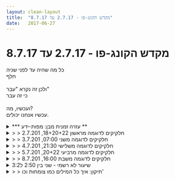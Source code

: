 ```yaml
---
layout: clean-layout
title:  "מקדש הקונג-פו - 2.7.17 עד 8.7.17"
date:   2017-06-27
---
```

# מקדש הקונג-פו - 2.7.17 עד 8.7.17 
כל מה שהיה עד לפני שניה<br> חלף<br> <br> ולכן זה נקרא &quot;עבר&quot;<br> כי זה עבר<br> <br> ועכשיו, מה?<br> עכשיו אנחנו יכולים.

<details>
                    <summary>*** עזרה זמנית מבן: מפות-ידע **</summary>
                    זוהי מובלעת בתוך השרשור.<br> <br> לחדשים ביומן השיעורים: שימו לב שלא מעלים את תגובותיכם לשיעור בתוך המובלעת הזאת, כאן, אלא בתגובה להודעת השיעור הראשית (זו שנכתבה על-ידי המשתמש &quot;הדרכה פלאית&quot;).<br> <br> אז מה כן קורה במובלעת הזאת, שנקראת &quot;עזרה זמנית מבן: מפות ידע&quot;?<br> <br> אם תרימו את מבטכם ותקראו בעדינות, פעם נוספת (או ראשונה?), את ההנחיות הרשומות בראש יומן השיעורים הזה, תיווצר בכם בהדרגה היכולת ליישם אותן טוב יותר.<br> <br> ליומן השיעורים יש מגוון תפקודות, אולם לומדים אותן בהדרגה, אחת אחרי השניה.<br> לא בבת אחת את כולן.<br> ככל שתלמיד מתקדם יותר, יש לו יותר שימושים וניצולים ליומן הזה.<br> <br> בתקופה זו אני עובד לנסות להנגיש יותר את תפקודת &quot;תיעוד החומר המועבר&quot; הבסיסית, בתור התחלה.<br> בכדי לסייע בכך, אני משרשר להודעה הזאת כל מיני דוגמאות קטנות, של תיעוד חלקיקים מתוך החומר שהועבר בשיעורי השבוע.<br> <br> ככל שאתם מתקדמים בשימוש ביומן השיעורים, אתם בעצמכם כבר לא מפספסים את החומר הזה ותיעודו, בעודכם הופכים את חלקיקי הדוגמאות שאני מביא למיותרים, זניחים ופיצפונים יותר ויותר.<br><br><table width='70%' cellpadding='0' cellspacing='0' bgcolor='#C6C7C6'><tr><td height='1'></td></tr></table><br><b>מדברים על מדיטציה:</b> <a href="http://forums.tapuz.co.il/meditation" target="_blank">http://forums.tapuz.co.il/meditation</a><br/><br/>לומדים את אמנות המדיטציה: <a href="http://www.ThePracticalMeditation.com" target="_blank" rel=nofollow>www.ThePracticalMeditation.com</a><br/>לומדים את אמנות היכולת: <a href="http://www.MagicalChanging.com" target="_blank" rel=nofollow>www.MagicalChanging.com</a>
                  </details><details>
                    <summary>> > חלקיקים לדוגמה מראשון 18+20+22, 2.7.201</summary>
                    <img src="http://www.timg.co.il/tapuzForum/images/Emo182.gif" alt="|טיפה|"><br> אפשר לעבור על כמה פריטים של הגנה עצמית חיצונית ושל הגנה עצמית פנימית ולהשתפר בכל אחד ואחד מהם, כמו גם בעצם המשחק איתם ואיכויותיו. אפשר אחר-כך לקחת את הפריטים הפנימיים ולהשתמש בהם, כרצוננו, בסשן מדיטציה כלשהו.<br> <br> <img src="http://www.timg.co.il/tapuzForum/images/Emo182.gif" alt="|טיפה|"><br> פריט הגנה עצמית חיצונית: אגרוף מסובב לרקה/לסת.<br> פריט הגנה עצמית חיצונית: בעיטת צד לסרעפת.<br> פריט הגנה עצמית חיצונית: בעיטת גב-כף-רגל למפשעה.<br> פריט הגנה עצמית פנימית: חישת הגוף.<br> פריט הגנה עצמית פנימית: &quot;זה בסדר - הכל בסדר - מכאן הכל זורם לטובתי&quot; (ניתן להשתמש בכל חוליה בנפרד, בפני עצמה).<br> פריט הגנה עצמית פנימית: זרימת הודיה.<br> <br> <img src="http://www.timg.co.il/tapuzForum/images/Emo182.gif" alt="|טיפה|"><br> אפשר לתאם דברים עם מישהו ולקבוע להם אות-הפעלה מוסכם.<br> לדוגמה, בהישמע המלה &quot;צנצנת&quot;, נפתח בשרשרת ידועה מראש של פעולות.<br> בהישמע המלה &quot;אבראקדברא&quot;, נסגור שרשרת זו.<br> וכו&#39;.<br> <br> <img src="http://www.timg.co.il/tapuzForum/images/Emo182.gif" alt="|טיפה|"><br> אפשר להיזכר בשלושה רגעים מכוננים (/היווכחויות/תחנות/תובנות) מתוך הלימודים.<br> ואז לתת להם להנחות אותנו בשיעור.<br> <br> <img src="http://www.timg.co.il/tapuzForum/images/Emo182.gif" alt="|טיפה|"><br> אפשר בסבב לעדכן את האחרים מה שלומנו, כתרגיל חימום לעבודה בקבוצה.<br> אפשר בסבב לנסות לשחרר את האחרים בכמה מלים, לאפשר להם לאשר את עצמם באופן עמוק ושלם יותר.<br> אפשר לתאם כל מיני משובים ידועים מראש, כגון &quot;טוב&quot; משלושה סוגים (הרים, הוריד, קשה להגיד - אפשר לסמן במחווה פיזית, במקביל ל&quot;טוב&quot;).<br> <br> <img src="http://www.timg.co.il/tapuzForum/images/Emo182.gif" alt="|טיפה|"><br> אפשר להשתמש בארבעת המדדים: הנאה, למידה (של דברים חדשים), השתפרות (עד כאן זה יוצא: הל&quot;ה...) וגיוון (עושר השיעור, הם כל רבדי הקונג-פו הושקו), בין 0 ל-12, כדי למדוד שיעור שעברנו.<br> <br> <img src="http://www.timg.co.il/tapuzForum/images/Emo182.gif" alt="|טיפה|"><br> אפשר להיזכר בעשר הצלחות מהשבועיים האחרונים וליהנות מהן.<br> אפשר גם ללמוד מהן ולבחור לייצר ולחולל עוד ועוד מהן/כמותן ומעלה, בימים הקרובים.<br> <br> כאמור, אלה הם רק <b>דוגמאות לחלקיקים</b>. יש הרבה חומר נוסף, אחר לגמרי, שהועבר בשיעור (מבחוץ ו/או מבפנים). בעקרון אפשר למצוא (hopefully) מידע נוסף שהוצב במקום המתאים ביומן השיעורים (בתגובה לשיעור הרלוונטי <b>ולא כאן</b>).<br><br><table width='70%' cellpadding='0' cellspacing='0' bgcolor='#C6C7C6'><tr><td height='1'></td></tr></table><br><b>מדברים על מדיטציה:</b> <a href="http://forums.tapuz.co.il/meditation" target="_blank">http://forums.tapuz.co.il/meditation</a><br/><br/>לומדים את אמנות המדיטציה: <a href="http://www.ThePracticalMeditation.com" target="_blank" rel=nofollow>www.ThePracticalMeditation.com</a><br/>לומדים את אמנות היכולת: <a href="http://www.MagicalChanging.com" target="_blank" rel=nofollow>www.MagicalChanging.com</a>
                  </details><details>
                    <summary>> > חלקיקים לדוגמה משני 07:00, 3.7.201</summary>
                    <img src="http://www.timg.co.il/tapuzForum/images/Emo182.gif" alt="|טיפה|"><br> היכולת לשנות את הסכֵמות הפנימיות שלנו (מהן נובעת בין היתר ההתנהגות שלנו) היא איזור חופש חשוב, שבהעדרו קשה ללמד אותנו.<br> ממש כמו שאנחנו יכולים ללוש את תנועותנו, אנחנו יכולים ללוש את הסכֵמות שלנו.<br> <br> <img src="http://www.timg.co.il/tapuzForum/images/Emo182.gif" alt="|טיפה|"><br> למלים שלנו יש השפעה עלינו ועל אחרים, גם מעבר לכוונה המודעת שיצקנו לתוכן.<br> <br> <img src="http://www.timg.co.il/tapuzForum/images/Emo182.gif" alt="|טיפה|"><br> באפשרותי להרחיב את שדה האנרגיה שלי ולקחת אחריות לא רק על עצמי, אלא גם על אחרים סביבי.<br> זה עשוי להיות חשוב במיוחד כאשר לא אני המדריך או המנחה.<br> <br> <img src="http://www.timg.co.il/tapuzForum/images/Emo182.gif" alt="|טיפה|"><br> האפשרות להתמסר להנחיות, בלי קשר לפה שדרכן הן זורמות, בין אם הוא הפה שלי או הפה של מישהו אחר.<br> <br> <img src="http://www.timg.co.il/tapuzForum/images/Emo182.gif" alt="|טיפה|"><br> המשמעויות השגויות וההנחות הדמיוניות שאני מייחס לכל מיני דברים, כגון לתנועה שמישהו לימד אותי, כגון &quot;פורם בסיסי מספר X&quot;.<br> <br> <img src="http://www.timg.co.il/tapuzForum/images/Emo182.gif" alt="|טיפה|"><br> החשיבות שיש להודעה מראש של מגבלת-זמן, של ביטול שיעור בעוד שבוע/שבועיים/חודש וכו&#39;.<br> ברגע שיודע, מודיע - ובכך מאפשר לתוכנית הלימודים המסגרתית שלי להיות הרמונית יותר, מדוייקת יותר.<br> <br> כאמור, אלה הם רק <b>דוגמאות לחלקיקים</b>. יש הרבה חומר נוסף, אחר לגמרי, שהועבר בשיעור (מבחוץ ו/או מבפנים). בעקרון אפשר למצוא (hopefully) מידע נוסף שהוצב במקום המתאים ביומן השיעורים (בתגובה לשיעור הרלוונטי <b>ולא כאן</b>).<br><br><table width='70%' cellpadding='0' cellspacing='0' bgcolor='#C6C7C6'><tr><td height='1'></td></tr></table><br><b>מדברים על מדיטציה:</b> <a href="http://forums.tapuz.co.il/meditation" target="_blank">http://forums.tapuz.co.il/meditation</a><br/><br/>לומדים את אמנות המדיטציה: <a href="http://www.ThePracticalMeditation.com" target="_blank" rel=nofollow>www.ThePracticalMeditation.com</a><br/>לומדים את אמנות היכולת: <a href="http://www.MagicalChanging.com" target="_blank" rel=nofollow>www.MagicalChanging.com</a>
                  </details><details>
                    <summary>> > חלקיקים לדוגמה משלישי 21:30, 4.7.201</summary>
                    <img src="http://www.timg.co.il/tapuzForum/images/Emo182.gif" alt="|טיפה|"><br> בעזרת תרגול נכון, כמה דקות מדי יממה, אפשר בהדרגה לאפשר לכל היממה לשפר ולאמן את הראיה, כך שהיא נעשית טובה יותר ויותר.<br> <br> <img src="http://www.timg.co.il/tapuzForum/images/Emo182.gif" alt="|טיפה|"><br> כמו את הרפיית העיניים, אפשר לתרגל את הרפיית כל איבר שהוא, כולל כל הגוף.<br> <br> <img src="http://www.timg.co.il/tapuzForum/images/Emo182.gif" alt="|טיפה|"><br> כשההרפיה הגופנית מתחילה ואנחנו מתחילים לחצות את השער לצד השני, אנחנו יכולים לנצל את זה כדי להעמיק את התהליך המיטיב עוד יותר, כך שיכיל דברים נוספים מלבד הרפיה. אפשר לעשות את זה אפילו תוך כדי הליכה.<br> <br> <img src="http://www.timg.co.il/tapuzForum/images/Emo182.gif" alt="|טיפה|"><br> אפשר לשפר את אופן האימון שלנו את עצמנו, כך שיהיה לנו תענוג רב יותר לאמן את עצמנו.<br> <br> <img src="http://www.timg.co.il/tapuzForum/images/Emo182.gif" alt="|טיפה|"><br> אפשר להתמסר לגופנו, לכל חלק וחלקיק בו.<br> אפשר להתמסר לעצמנו.<br> <br> כאמור, אלה הם רק <b>דוגמאות לחלקיקים</b>. יש הרבה חומר נוסף, אחר לגמרי, שהועבר בשיעור (מבחוץ ו/או מבפנים). בעקרון אפשר למצוא (hopefully) מידע נוסף שהוצב במקום המתאים ביומן השיעורים (בתגובה לשיעור הרלוונטי <b>ולא כאן</b>).<br><br><table width='70%' cellpadding='0' cellspacing='0' bgcolor='#C6C7C6'><tr><td height='1'></td></tr></table><br><b>מדברים על מדיטציה:</b> <a href="http://forums.tapuz.co.il/meditation" target="_blank">http://forums.tapuz.co.il/meditation</a><br/><br/>לומדים את אמנות המדיטציה: <a href="http://www.ThePracticalMeditation.com" target="_blank" rel=nofollow>www.ThePracticalMeditation.com</a><br/>לומדים את אמנות היכולת: <a href="http://www.MagicalChanging.com" target="_blank" rel=nofollow>www.MagicalChanging.com</a>
                  </details><details>
                    <summary>> > חלקיקים לדוגמה מרביעי 20+22, 5.7.201</summary>
                    <img src="http://www.timg.co.il/tapuzForum/images/Emo182.gif" alt="|טיפה|"><br> באפשרותי לקבוע נקודת זמן ולהגשים דברים שרצוני להגשים לפני הגעתה.<br> <br> <img src="http://www.timg.co.il/tapuzForum/images/Emo182.gif" alt="|טיפה|"><br> אגרוף נותנים מרחוק, לא ממרחק שאפשר להושיט את היד ולהגיע, אלא ממרחק שדורש התארכות-קסומה שכזאת, מעין התקרבות-בזק לצורך האגרוף בלבד. האגרוף עצמו הוא כברק, המורגש כרעם-שבא-אחרי.<br> <br> <img src="http://www.timg.co.il/tapuzForum/images/Emo182.gif" alt="|טיפה|"><br> אפשר להשתמש בכל דבר כבסולם.<br> אפשר להשתמש בקרבות, בשיעורי הקונג-פו, בבית-הספר לקונג-פו וביומיום בכלל, כבארבעה סולמות פלאיים.<br> המדובר במודל שמסייע לעבור מהפרק השני (החצר הפנימית) לפרק השלישי (אולם הכניסה של המקדש).<br> הסולם הראשון, היומיום, כולל בתוכו הכל; במודל &quot;ארבעת הסולמות&quot; המסויים הזה, משתמשים מבין כל עיגולי וקווי היומיום, בעיגול &quot;בית-הספר לקונג-פו&quot; בתור השער-שבתוך-השער; ואילו הסולם שמודגש בתוכו, במודל זה, הוא שיעורי-הקונג-פו; ובתוכם מודגשים הקרבות כסולם נוסף.<br> מדובר בסולמות בשני משמעויות לפחות: הדבר מהווה סולם עבור עצמו והדבר מהווה סולם לדברים אחרים.<br> כבסיס, עדיף במרבית המקרים להתייחס לסולם כאל אישי, לא בר השוואה לסולמות של אחרים.<br> באפשרותי לחוש את עצמי על הסולם וליהנות ממקומי הנפלא בו, בעודי גם מודע למה שמתחתי ואינסוף שנפרש מעלי.<br> באפשרותי לזהות, בערך, היכן מעלי בסולם יכול כבר להתחיל הפרק השלישי.<br> <br> <img src="http://www.timg.co.il/tapuzForum/images/Emo182.gif" alt="|טיפה|"><br> כשנעים ממקום למקום, אפשר לעשות את זה במגוון דרכים.<br> אפשר לבחור בדרך שיש בה ערך מוסף כלשהו, למידה.<br> <br> <img src="http://www.timg.co.il/tapuzForum/images/Emo182.gif" alt="|טיפה|"><br> אפשר בעזרת הדמיון לשנות משהו (למשל, את הצבע של משהו), להוסיף משהו (למשל, להוסיף למישהו אזני שפן), להעלים משהו (למשל, להחסיר אדם מלידינו - אולי את ההוא שהפכנו קודם לשפן). כל אחת משלוש המיומנויות האלה מאפשרת לנו מגוון עצום של דברים. כשעובדים עם הסייען החיצוני, אפשר לעתים קרובות לתרגל עליו את צורת הדמיון השלישית וכך אפשר להפיק מנוכחותו הרבה יותר.<br> <br> <img src="http://www.timg.co.il/tapuzForum/images/Emo182.gif" alt="|טיפה|"><br> אפשר, בעת שאני מדריך מישהו אחר בשיעור, לדמיין שאני מדריך קונג-פו עם תלמידים רבים, המעביר שיעורים פרטיים.<br> מפעולה זו, אם אני עושה אותה בתור עצמי (מדמיין שלי יש תלמידים רבים, שאני מעביר להם שיעורים), אני מקבל תוצאות אחרות מאשר אם אני מדמיין שאני מישהו אחר (שיש לו תלמידים רבים, שהוא מעביר להם שיעורים). מאחר שמכל אחת משתי האפשרויות האלה אני מקבל דברים אחרים, באפשרותי לנוע בין שתי הזוויות האלה ולספוג אותן לתוכי, ללמוד מהן.<br> <br> <img src="http://www.timg.co.il/tapuzForum/images/Emo182.gif" alt="|טיפה|"><br> בעת שאני מדריך מישהו, באפשרותי לעצב עבורו גם זמנים עצמאיים, שבו הוא לבד בבועתו ולא בשניים עם מישהו שמנחה אותו, קצת כמו ההבדל בין צניחה עם מדריך צניחה שצמוד אליך פיזית לבין צניחה מודרכת היטב ומפוקחת היטב הנעשית מבלי שהוא צונח איתך תחת אותו מצנח. האפשרות השניה אולי מהנה יותר, אולם דורשת כמובן יותר הדרכה ויותר פיקוח.<br> <br> כאמור, אלה הם רק <b>דוגמאות לחלקיקים</b>. יש הרבה חומר נוסף, אחר לגמרי, שהועבר בשיעור (מבחוץ ו/או מבפנים). בעקרון אפשר למצוא (hopefully) מידע נוסף שהוצב במקום המתאים ביומן השיעורים (בתגובה לשיעור הרלוונטי <b>ולא כאן</b>).<br><br><table width='70%' cellpadding='0' cellspacing='0' bgcolor='#C6C7C6'><tr><td height='1'></td></tr></table><br><b>מדברים על מדיטציה:</b> <a href="http://forums.tapuz.co.il/meditation" target="_blank">http://forums.tapuz.co.il/meditation</a><br/><br/>לומדים את אמנות המדיטציה: <a href="http://www.ThePracticalMeditation.com" target="_blank" rel=nofollow>www.ThePracticalMeditation.com</a><br/>לומדים את אמנות היכולת: <a href="http://www.MagicalChanging.com" target="_blank" rel=nofollow>www.MagicalChanging.com</a>
                  </details><details>
                    <summary>> > חלקיקים לדוגמה משבת 16:00, 8.7.201</summary>
                    <img src="http://www.timg.co.il/tapuzForum/images/Emo182.gif" alt="|טיפה|"><br> להתייחס לעוזר החיצוני כאל עוזר חיצוני, בעודנו מנסים לחולל עם עצמנו את מה שרצוננו לחולל, מאפשר להשתמש בעוזר החיצוני טוב בהרבה.<br> <br> <img src="http://www.timg.co.il/tapuzForum/images/Emo182.gif" alt="|טיפה|"><br> אפשר לטפח את ההליכה, לאפשר לה להכיל את הישגינו ולאמן אותנו, ברגעים ומצבים שונים ביומיום.<br> <br> <img src="http://www.timg.co.il/tapuzForum/images/Emo182.gif" alt="|טיפה|"><br> הגוף אוהב את תשומת לבנו; ולהרגיש כמה הוא נהנה ממנה, משפר את זה עוד הרבה יותר, מפני שגם זוהי תשומת לב.<br> <br> <img src="http://www.timg.co.il/tapuzForum/images/Emo182.gif" alt="|טיפה|"><br> אפשר להשתמש במבחנים באופן חיובי ומועיל, בכדי לטפח מגוון יכולות וליהנות.<br> <br> <img src="http://www.timg.co.il/tapuzForum/images/Emo182.gif" alt="|טיפה|"><br> מספר הדרכים השונות בהן אפשר לבצע פורם, איננו קטן ממספר הדרכים השונות בהן אפשר לבצע שיר.<br> <br> <img src="http://www.timg.co.il/tapuzForum/images/Emo182.gif" alt="|טיפה|"><br> במקרים רבים, התקדמות בשימוש בשלושת היומנים הלימודיים, תניב התקדמות כללית גדולה בהרבה מזו שכל פעולה אחרת עשויה להניב.<br> <br> <img src="http://www.timg.co.il/tapuzForum/images/Emo182.gif" alt="|טיפה|"><br> היכולת באה מבפנים.<br> <br> <img src="http://www.timg.co.il/tapuzForum/images/Emo182.gif" alt="|טיפה|"><br> הערך העצמי שלנו איננו מותנה בדברים חיצוניים, כמו גם בהישגים פנימיים או אחרים.<br> אפשר לחוש את הערך העצמי הבלתי מותנה שלנו, בתוכנו.<br> <br> <img src="http://www.timg.co.il/tapuzForum/images/Emo182.gif" alt="|טיפה|"><br> אפשר לעבור להיות יחפים ובכך להעמיק את תרגול ההרמוניה ודברים נוספים.<br> <br> <img src="http://www.timg.co.il/tapuzForum/images/Emo182.gif" alt="|טיפה|"><br> לעתים העזרה החיצונית שאנחנו מקבלים מסתכמת, למשל, בארגון המפגש או בהכוונתנו למרחב מוגדר כלשהו של תרגול ולמידה, שם אנחנו מוזמנים להמשיך להתפתח בזהירות ובעדינות אל המקסימום ומעבר לו.<br> <br> כאמור, אלה הם רק <b>דוגמאות לחלקיקים</b>. יש הרבה חומר נוסף, אחר לגמרי, שהועבר בשיעור (מבחוץ ו/או מבפנים). בעקרון אפשר למצוא (hopefully) מידע נוסף שהוצב במקום המתאים ביומן השיעורים (בתגובה לשיעור הרלוונטי <b>ולא כאן</b>).<br><br><table width='70%' cellpadding='0' cellspacing='0' bgcolor='#C6C7C6'><tr><td height='1'></td></tr></table><br><b>מדברים על מדיטציה:</b> <a href="http://forums.tapuz.co.il/meditation" target="_blank">http://forums.tapuz.co.il/meditation</a><br/><br/>לומדים את אמנות המדיטציה: <a href="http://www.ThePracticalMeditation.com" target="_blank" rel=nofollow>www.ThePracticalMeditation.com</a><br/>לומדים את אמנות היכולת: <a href="http://www.MagicalChanging.com" target="_blank" rel=nofollow>www.MagicalChanging.com</a>
                  </details><details>
                    <summary>שיעור לא רשמי - שני בין 2:50 ל3:2</summary>
                    אי של מודעות בתוך הכאוס<br> <br> כאוס עצום, בלאגאן נוראי, כאב, כעס, זעם, שיפוטיות, בלבול, חרדה. כל השחקנים הפנימיים הותיקים התייצבו על מנת למלא את תפקידם נאמנה.<br> <br> ואני התיישבתי על מנת למלא את תפקידי: מרגיש את הגוף, את ההנאה המתוקה של להיות בו, את ההנאה שבחישת הנשימה העדינה. את המתיקות של הרגע הזה. ובו זמנית - מרשה לכל להיות כפי שהוא. עד. מתבונן בקולות הפנימיים, זעקות מכל מיני מקומות וכיוונים, עמדות פנימיות קשות, כואבות, צווחות, מתיימרות להיות &quot;אני&quot;. <br> <br> ואני מזהה את זה כסיפור ותו לא. וזה נעים. וזה בריא. וזה טוב לי. ואז אני מאבד את זה, ומשהו פנימי קשה מכריע אותי להיסחף, להתעצבן, לנתח. ואני שוב חוזר אל העכשיו, וזוכר להיאבק פחות, להרשות לתהליך הזה פשוט להיעשות. נזכר בכך שיש לי אפשרות גם לחוש את השקט שבתוכי, השקט שסביב המילים, השקט שבתוכו הכל מתקיים. ואני מרשה לעצמי להרשות לזה לסחוף אותי איתו, להראות לי את רוחב היריעה, איך הכל נעשה בתוכו. איך כל המילים ההרגלים כמו צומחות בתוך השקט הזה. אני לא דבר אלא הים הגדול, הנושם הזה.<br> <br> ואני יודע את זה יותר. ואני יודע את זה פחות. ואני יודע את זה הכי פחות עכשיו, אבל זוכר את הרגיעה והחיוך ואת זה שהייתי במקום אחר.
                  </details><details>
                    <summary>> > תיקון: איך כל המילים כמו צומחות וכו'</summary>
                    
                  </details><details>
                    <summary>> > ווא</summary>
                    כל הכבוד.<br> ממש כולו.
                  </details><details>
                    <summary>> > > > </summary>
                    
                  </details><details>
                    <summary>> > ממש מרשים, כל הכבוד</summary>
                    חלק מהדברים מזכירים לי חוויות של עצמי, long long time ago.<br> <br> כתיבתך כל כך יפה ועם זאת כל כך פשוטה, אמינה, משקפת.<br> <br> כתובים שם דברים כל-כך יפים!<br> <br> לדוגמה: &quot;כל השחקנים הפנימיים הותיקים התייצבו על מנת למלא את תפקידם נאמנה. ואני התיישבתי על מנת למלא את תפקידי: מרגיש את הגוף, את...&quot;<br> <br> כל הטקסט הזה שכתבת, מתחילתו ועד לסופו, מלא בהשראה.<br> <br> ועוד יותר מרשים אפילו ממנו עצמו - היצירה הפנימית שלך, מה שחוללת שם, באותו זמן. המציאות שהטקסט משקף.<br> <br> מחכה לפרקים הבאים...<br><br><table width='70%' cellpadding='0' cellspacing='0' bgcolor='#C6C7C6'><tr><td height='1'></td></tr></table><br><b>מדברים על מדיטציה:</b> <a href="http://forums.tapuz.co.il/meditation" target="_blank">http://forums.tapuz.co.il/meditation</a><br/><br/>לומדים את אמנות המדיטציה: <a href="http://www.ThePracticalMeditation.com" target="_blank" rel=nofollow>www.ThePracticalMeditation.com</a><br/>לומדים את אמנות היכולת: <a href="http://www.MagicalChanging.com" target="_blank" rel=nofollow>www.MagicalChanging.com</a>
                  </details><details>
                    <summary>> > > > </summary>
                    
                  </details><details>
                    <summary>קונג פו א' 2.7.201</summary>
                    שעתים שלוש לפני השיעור: חלום חדר הדוודים (מתועד אצלי). על מה אני מבין ממנו שכדאי לי לעבוד?<br> <br> מחמש, עשר דקות לפני שבע<br> <br> עבודה עם סכין (דמי)<br> הכל כל כך מתחדד בעבודה הזאת, הטווח שמשמש גם להגן עלי וגם לאפשר להגיע אליו, תפקידי הרגליים, הזרועות, חלקי הזרועות, תנועת הגוף, התנועה במרחב<br> + מי שעובד עם סכין יכול לעבוד גם עם כל שאר החלקים שלו, לוקח את זה בחשבון כשאני עם ובלי סכין<br> + מגן עלי גם רק עם הרגליים, רק עם הידיים<br> + דגש מיוחד על לא לאפשר להגיע אלי, דגש מיוחד על לא להפסיק אם הגיע<br> <br> מודעות סביבתית (גם לגבי תלמידים אחרים – הצגת העבודה עם הסכין, הצגת העבודה עם הכרית)<br> <br> בעיטות לכרית<br> + סוג הקלות שבעיטות רצופות מאפשרות<br> + איך אני נשאר &quot;במקום שלי&quot; ת&quot;כ בעיטות רציפות שיש בהן מן מרדף אחרי היריב או הדיפה שלו, לא מוסר לו את עצמי, איך כל מיקום ובעיטה הם עדיין המיקום היחיד, הבעיטה היחידה<br> בדיקה: התקדמות מכוח האינרציה של הבעיטה, לעומת בעיטה לחוד והתקדמות לחוד<br> <br> משמש כלי אימון אוחז כרית (מתועד אצלי)<br> <br> חש בשיעור שעבר עלי עד כה, ביום שעבר עלי עד כה, עוזר לעצמי ע&quot;י חזרה על המלים &quot;היום שלי&quot;<br> חש בטוב, במועיל שהיה בו, אומר &quot;היום הטוב שלי&quot;<br> אומר &quot;היום שלי&quot; באותה התכוונות, כולל בזה גם את היום שעבר עלי עד כה וגם את שאריתו ואת מחר, מחבר בזה את העבר ואת העתיד ברגע הזה שהם קיימים בו, מעודד בזה את הטוב שהיה להישאר ולהמשיך בשאר היום / מחר, מאפשר בזה למה שכדאי שישתפר להשתפר <br> <br> מנחה את עצמי בחופשיות פלוס כלי עזר, שלוש שמשות שנמצאו לי בזמן הלימודים עד כה (&quot;רואה&quot; - משיעור פעם בסטודיו בשבת שהנחיתי בו את עצמי ואחרים, כולל אלו שלא הגיעו – טעות נהדרת; &quot;מבין&quot; – כשקלטתי שאני רואה בבהירות איזה חומר כלול בפרק הראשון – גם זה קצת בטעות נהדרת; &quot;מוגן&quot; – התחושה של מוגנות גמורה שמאפשרת לי גם לנוע בבטחה בכל מקום, בהתאמות להיום)<br> <br> רואה את האחרים<br> מזהה כמה הם מאשרים לעצמם / את עצמם ביומיום שלהם<br> (נדמה לי שחלק מהבהירות שבה זיהיתי את זה בעצמי נוצר כי ההנחייה לא כללה התייחסות להתבוננות בזה בעצמי)<br> <br> מאפשר לאחרים בעזרת התכוונות מלוּוה במלים<br> מקבל מהם פידבק כפול על כמה זה עזר להם, במלים (תמיד &quot;טוב&quot;, זה תמיד מועיל) ובמחווה (אחת לכן, אחת ללא, אחת לאולי)<br> כשנותן פידבק – ישיר, מיידי, לא דרך &quot;חשיבה&quot;<br> <br> לוח בקרה: בקרת מאמץ<br> ההגעה למאמץ לעומת המאמץ עצמו<br> מה שהגעה אליו והפעלה אותו מאפשרת<br> מה מזרימה ליום שלי / ביום שלי עמידה ל-x זמן כשאני קם?<br> מה מאפשר מאמץ הישארות &quot;אחרי השיעור&quot;?<br> <br> מבצע אמנות הלחימה (ב&quot;אגרוף חומק&quot; – &quot;היפתחות&quot; של הגוף מהמקום, המהירות שנוצרת, היעדר ההתראה מראש; האושר כשמישהו אחר קולט את זה פתאום)<br> מבצע אמנות התנועה (הבנת תפקיד שאני יכול לתת לרגל האחורית --&gt; שיפור ניכר בגלגלון / בהנאה ממנו)<br> מבצע אמנות הבריאות (התפקיד המתמשך של הכרעה, השתמשתי בהכרעת הילדות בנוגע לחיים, לגיל ולמוות)<br> מבצע אמנות ההגשמה (חדר הדוודים)<br> מבצע אמנות הלמידה - בהקשר של בית הספר הזה (הדמיון בין התמקצעות בהעלאת listing ובהעלאת משהו לפורום – איכות, קלות, מהירות)<br> מבצע אמנות האושר – באמצעות שלושה פוינטרים (רב אמן, היופי, במרכז)<br> <br> העייפות<br> ההבדל בין ההתייחסות לעייפות לבין העייפות עצמה<br> העייפות עצמה – אחת התחושות הכי נעימות שהמערכת הזאת מציעה<br> לא בהכרח פיתוי לישון<br> מה שמפריע – המאבק בה, שלא רק מתעלם מהצורך שהיא מצביעה עליו אלא גם מבזבז עוד אנרגיה<br> מאפשר לעצמי לשקוע בעולם, לנוח, להיטען<br> סוג העירות שאני מאפשר לעצמי ככה<br> <br> הגל נגע בחוף - בחמישה לעשר
                  </details><details>
                    <summary>יום ראשון 18:00 2.</summary>
                    התחלת שיעור מאוחר מכרגיל 18:40. הסתדרה מצוין עם עומס החום שפקד את הארץ<br> <br> הגוף הגיע קשה לאימון, חימום שכלל הרבה סיבובים. הנחיה שקיבלתי מגוון של חזרות ושיפורים כאוות נפשי.<br> הגעתי עם רצון לשפר את צד שמאל וכך קרה. לשמחתי גיליתי שהוא הרבה יותר טוב ממה שחשבתי.<br> התאכזבתי מהבעיטה הסיבובית כלפי פנים. אבל אז התנחמתי שגם ימין היא לא אי אי אי. <br> <br> בועז הציע לי קרב רגליים והיה לנו קרב קצר והשאיר טעם של עוד. <br> ריב קרא לי והתאמנו על בעיטות לתוך הכרית. אוי שזה כיף.<br> הבעיטה הצידית פתחה לי את הכיף הזה. שאולי זה היה גם לשחרר ולתת את הבעיטה בהנאה רבה. משהו השתחרר שם.<br> מאוד מאוד נהנתי מעבודה עם ריב והכרית. <br> היתה מין עבודה סיכומית כזו, ומיצוי של ״עכשיו 3 בעיטות אחרונות״ מרתק להכנס הכל לשתי הבעיטות לא נצלתי עד סופן את ההנחיות המאפשרות משהו מיוחד.<br> <br> עבודה פנימית עם שימוש במשענת לעומות בלי אך שימוש ביתרונות של עם. עבודה מעניינת.<br> עבודה פנימית על תחושות , הוספת ״השיעור שלי״ ולאחר ״השיעור הטוב שלי״<br> עבודה פנימית על טווח זמן - הראש שלי פעל ותרגם את הטווח לשפת המחשב, (פעולה מענינת שקרתה )<br> <br> סיום שיעור ב 20:15<br> הליכה רגלית הביתה, מלווה לפרקים בתרגול שחרור הכתפים והאגן.<br> <br> <br>  <br> <br> <br>
                  </details><details>
                    <summary>שעור יום ב' בקר 3.7.201</summary>
                    היום הגעתי לנקודת המפגש בשעה 6:25, על פי ההנחיות שקיבלתי (להגיע בנינוחות בין 6:20 ל-6:30). היה משהו משחרר באי-ציפייה למצאו שם מישהו מבין חבריי לשיעור. הגעתי נינוחה, צעדתי בנינוחות אל נקודת המפגש.<br> <br> במבט לאחור היה לי יותר קל מבימים אחרים, אולי גם מפני שהיום אני לא נסעתי לעבודה מיד אחרי השיעור, מה שאומר שלא היה צורך בהכנות (להכין בגדי החלפה, מגבת וכו&#39;). אחרי השיעור ידעתי שאחזור הביתה וכל זה כבר יצר הקלה משמעותית, שמאוד נהניתי ממנה. כשאני מתבוננת על זה כעת אני מבינה שאני מונחית מתפיסה שללכת לעבודה מיד אחרי האימון הופך אותי לקצת &quot;מסקנה&quot;, כי משך שנים הייתי רגילה לחזור הביתה ולהתקלח ולהחליף בגדים בנינוחות. התחלתי לטפל בהיבט זה בשבוע שעבר, כשלראשונה חיפשתי את המקלחת לעובדים ששמעתי עליה בעבודה, אכן מצאתי אותה ומאוד נהניתי להשתמש בה. בעתיד הקרוב אעשה בה שימוש באופן קבוע וידיעה זו מרגיעה.<br> <br> ביקשתי להיזכר בהנחיות של בן. לא הייתי בטוחה שאני זוכרת הכל (הרבה פעמים אני קוראת בחיפזון ומפספסת תכנים). היה לי פתאום ספק לגבי ההגעה לככר רבין, כי בד&quot;כ ההנחיה היא להגיע לגג גן העיר. בדקתי. היה כתוב &quot;לככר רבין&quot;. התחיל להיווצר דיון פנימי לגבי &quot;מה הייתה כוונתו של בן?&quot;, מלווה במעין לחץ &quot;להיכשל&quot; במשימה כשיתברר בדיעבד שלא פירשתי נכון. בסופו של דבר אמרתי לעצמי שככר רבין זה לא גג גן העיר ולפי זה פעלתי.<br> <br> בשעה 6:35 הצטרף אלי יואב. הרגשתי ממש נינוחה ונהניתי ממצבי, גופי הרגיש יחסית נינוח ונעים, בהשוואה לחודש האחרון, שבו התאוששתי ממחלה. יואב ואני פתחנו בשיחה (על החיים) להנאתנו. יואב גם יידע אותי על מגבלת זמן בשיעור. גם לי הייתה מגבלת זמן - שכבר הייתה ברורה לי אתמול בערב אך לא חשבתי ליידע את בן על כך מראש, כיוון שהייתי עסוקה בדברים אחרים. המתנתי לרמי. <br> <br> בינתיים שמתי לב שבמהלך השיחה (המהנה) עם יואב איבדתי במידה רבה את הנינוחות ושאני אפילו עשיתי מאמץ יתר עם הנשימה כדי לדבר בשטף. לרגע עלתה ביקורת עצמית ורצון לנזוף בעצמי, אבל עצרתי את התגובה. נזכרתי במצב הקודם של הנינוחות, הייתה תמונת מצב די ברורה. חשבתי שאם אתבונן בתמונה הזו אצליח מיידית לשחזר את הנינוחות הקודמת. אבל זה לא הצליח בכלל. שוב עלתה ביקורתיות. <br> <br> בינתיים הסתכלתי על השעון, שעה 6:48, רמי לא הגיע. שמתי לב שאני מתחילה להילחץ כי יש בי ציפייה שרמי יגיע, כיוון שלא קיבלתי הודעה על ביטול. התחלתי לדאוג, קונפליקט - להמתין עוד מעט או לא. נזכרתי בהנחיה: לשלוף את רמי ויאב מיד עם הגעת שניהם או לצאת בשעה 6:49, מה שיתרחש קודם. אז בשעה 6:49 קיבלנו (דרכי) הנחיה להתחיל ללכת תוך כדי התבוננות על מצב הגוף שלנו כולו, ליצור בו נינוחות, תוך כדי ניסיון לאתר אזורים שאינם נינוחים ולהפוך אותם לנינוחים יותר.<br> <br> התחלנו ללכת לגן דובנוב, בנינוחות, תוך כדי שיחה חופשית ונינוחה. תחילה לא שוחחנו. אחרי זמן מה התחלנו לדבר, יואב סיפר לי בין השאר על סרטים שהוא נהנה לראות (היסטוריה). <br> <br> תוך הליכה כדי הפסקתי להיאבק כדי לשחזר את מצב הנינוחות הקודם. הבנתי פתאום שמצבי השתנה, שהרבה יותר חלקים מתוכי פעילים ממה שהיו לפני שיואב הגיע, ושאני צריכה עכשיו להגיע לנינוחות בדרך אחרת, כי אני נמצאת במקום אחר. זה אפשר להניח ולהפסיק לגמרי את הביקורתיות ותחושה עמומה של בלבול וחוסר וודאות. שמתי לב לדפוס שלי שאני מתחילה &quot;לשגע את עצמי&quot; אם אני לא בטוחה ב-100%. ברגע שאני מגלה ערפול, במקום להתבונן על כך בנינוחות עולה בי ביקורתיות מלחיצה. הצלחתי לעצור את זה, לזמן מה.<br> <br> כשהגענו לככר רבין חיפשתי מקום מוצל. התמקמנו תחילה ליד הפירמידה ההפוכה. חשתי אי נוחות כי הייתי באי וודאות האם אני עומדת במסגרת ההנחיות שלי. שוב ושוב שרקתי את השטח, הגדרתי אותתו ובחנתי את הממצאים כנגד ההנחיות. <br> שמתי לב שאני מגיבה בעוצמה רבה - תגובה רגשית - למראה דיירי הרחוב שישבו פה ושם, והתקשיתי חלק מהזמן להתרכז ולהיות קשובה לתרגול שלי.<br> <br> קיבלנו הנחיה חדשה: להמשיך לשאוף להרחיב את הנינוחות שלנו או דרך התבוננות (פנימה והחוצה) או דרך תרגול תנועות מעולם אומנות הלחימה. קיבלנתי את ההנחיות אך מעט פקפקתי ב&quot;נכונותן&quot;. חשתי אי נוחות מהמיקום שבו היינו. עברנו כמה מטרים הלאה משם, מתחת לשיחים המסיככים במרחב בין שני ספסלים. גם שם לא מצאתי את השקט שאני רגילה עליו כדי להתרכז בהנחיות. אחרי כ-10 ד&#39; שוב נדדנו למקום אחר, ליד ספסלים ארוכים, שם היה הרבה צל, אך קודם לכן ישב שם דייר רחוב צעיר שלא חשתי בנוח להתמקם בקרבתו, כי גם מעט חששתי לתיקים שלנו.<br> הזמן עבר, בן לא הגיע ומדי פעם כרסם בי ספק שביצעתי את ההנחיות בצורה לא נכונה, שבן לא ימצא אותנו ושאסיים את השיעור מבלי שהגיע, למרות שכתב לי &quot;עד שאגיד לך אחרת&quot;. <br> <br> בן הגיע לקראת השעה 7:45. הוא התייחס מיד לשדה האנרגיטי שלי שהיה מורחב בשל עודף לקיחת אחראיות. שמחתי שהגיע, אבל כיוון שדיבר מהרגע הראשון ולא רציתי לעצור אותו (ולהפריע לו), רק בשעה 8:10 מצאתי את הרגע ליידע אותו לגבי מגבלות הזמן שלי ושל יואב: 8:10 עבורי ו-8:15 לכל היותר עבור יואב. <br> בן שינה מיד את התכנית בהתאם והחליט שלא לסיים את השיעור שלנו, אלא להנחות אותנו להמשיך אותו עד אחרי שנסיים לכתוב במרחב יומן השיעורים. זה מאוד שימח אותי והתאום לי.&nbsp;&nbsp;נפרדתי מבן ומיואב בחיבוק עם שמחה בלב.<br> חזרתי לאוטו שלי תוך כדי שאני ממשיכה להרחיב ולהעמיק את הנינוחות שלי. עכשיו כבר היה לי ברור לגמרי שהמשימה שלי כעת היא לשלב את הנינוחות שלי בתוך פעילות היומיום שליף ולא רק ב&quot;סוגריים&quot; של תרגול או מדיטציה. זהו התאגר הבא שלי.<br> בדרך עצרתי למשוך כסף מהכספומט ושמתי דגש על נינוחות, ובאמת פעלתי מעט אחרת מהרגיל. התוצאה המיידית הייתה, בין השאר, צלילות מוגברת, וגם אי-יצירת מתח, העדר ביקורתיות.<br> המשכתי לצעוד עד האוטו והקפדתי לעלות עליו בתשומת לב צלולה, ולא בתנועות אוטומטיות.<br> בדרך, אחרי כמה דקות, שמתי לב שהרדיו, שתמיד דלוק אצלי תוך כדי נסיעה כשאני לבד, מפריע לי, ששטף הקולות לא נעים, שהדיבורים חסרי משמעות ושעדיף היה לכבות את ה&quot;רעש&quot; הזה. זה מה שעשיתי ונהניתי מאוד. גם נהגתי בערנות מוגברת ויותר נינוחה.<br> שמתי לב גם שהמצב החדש הזה מאפשר לי להיות יותר מודעת ושלא להיבלע בתוך זרם פעולות היומיום. מפעים.<br> אני מסיימת את השיעור שלי כעת בשעה 11:00.<br> <br> בלי להרגיש, למדתי המון היום.<br> <br> אחד הדברים החשובים שגיליתי בתהליך הלמידה היום: צריך לאפשר חוסר בהירות כדי להגיע לבהירות. הדרישה או הציפייה לצלילות ובהירות מירבית חוסמת אותי. היום הצלחתי לנוע בין המצבים הלאה תוך כדי התקדמות.
                  </details><details>
                    <summary>> > תגובה</summary>
                    איזה תיאור עשיר ונעים, כמו לקרוא בספר.<br><br><table width='70%' cellpadding='0' cellspacing='0' bgcolor='#C6C7C6'><tr><td height='1'></td></tr></table><br><b>מדברים על מדיטציה:</b> <a href="http://forums.tapuz.co.il/meditation" target="_blank">http://forums.tapuz.co.il/meditation</a><br/><br/>לומדים את אמנות המדיטציה: <a href="http://www.ThePracticalMeditation.com" target="_blank" rel=nofollow>www.ThePracticalMeditation.com</a><br/>לומדים את אמנות היכולת: <a href="http://www.MagicalChanging.com" target="_blank" rel=nofollow>www.MagicalChanging.com</a>
                  </details><details>
                    <summary>> > תגובה</summary>
                    לא הונחיתם &quot;להמשיך אותו עד אחרי שתסיימו לכתוב במרחב יומן השיעורים&quot;, אלא לכלול בתוכו את עבודתכם הבסיסית עם יומן השיעורים, הקשורה לשיעור של היום.<br> <br> מיד כשנתתי לכם את זה, עלתה בדעתי האפשרות ש&quot;<b>לכלול בתוכו את העבודה עם יומן השיעורים</b>&quot;, יכול להתפרש אצל מאזין בלתי ערני (שזה כולנו, לפעמים) כאילו זאת תהיה הפעולה האחרונה בשיעור המסויים הזה, לכן הוספתי והדגשתי במלים מפורשות, שהעבודה עם יומן השיעורים לא תהיה בסוף השיעור, אלא שהוא יימשך זמן מה גם אחריה.<br><br><table width='70%' cellpadding='0' cellspacing='0' bgcolor='#C6C7C6'><tr><td height='1'></td></tr></table><br><b>מדברים על מדיטציה:</b> <a href="http://forums.tapuz.co.il/meditation" target="_blank">http://forums.tapuz.co.il/meditation</a><br/><br/>לומדים את אמנות המדיטציה: <a href="http://www.ThePracticalMeditation.com" target="_blank" rel=nofollow>www.ThePracticalMeditation.com</a><br/>לומדים את אמנות היכולת: <a href="http://www.MagicalChanging.com" target="_blank" rel=nofollow>www.MagicalChanging.com</a>
                  </details><details>
                    <summary>יום שני בוקר 3.7.1</summary>
                    הגדלת הנינוחות, העמקה של נינוחות גופנית והפנימית.<br> מיקום ככר רבין<br> ‏עבודה מהנה מול עבודה נכונה - התבוננות חדשה על אפקטיביות של תנועות בהיבט לחימתי, הנאה כמרכיב אחד<br> שיחה עם ‏בן על נושאים של שדה אנרגיה שמתפשט כשאני לוקח אחראיות ומתכווץ כשאני כן/ לא המנחה. <br> ‏הודעה מקדימה על ההגדרות או קיצור זמן השיעור הרשמי, זיהיתי שיש בתוכי חיכוך פנימי בקשר להודעה על אי הגעה לשיעור. מעכב אותי מלהודיע כמה שיותר מוקדם, ‏(אולי מתוך רצון לא להטריח ול המס את הצד המקבל מוקדם מדי)מזהה את החיכוך הפנימי הזה בעוד נקודות וסיטואציות, שווה להתבונן על מקור החיכוך. <br> ‏השיעור הרשמי ממשיך גם לאורך היום כולל החלק של תיעוד השיעור ביומן השיעורים.<br> המשך שיעור לאורך נסיעה, מקלחת, התמודדות עם מתן תרגילים לעצמי לאורך היום תוך הסחת הדעת הנגרמת מהאירועים. סיימתי את השיעור ב 07:00 בערב, שקיעה מול הים. לא בכל היום הייתי קשוב, אבל אני זוכר להודות לעצמי על המאמץ, על ההתמודדות עם האתגר, על ההבנה וראיה של האתגר עצמו, לא פשוט. מצד שני עושה חשק לשכלל את היכולת הזו.
                  </details><details>
                    <summary>קונג-פו שני 3.7.2017 שיעור נפלאאאאאאאא</summary>
                    אני שיר וישי<br> מלא הנחיות שונות ומגוונות וכיפיות ונהדרות תוך כדי עמידה בכיכר, ישיבה והליכה ברחובות<br> בין היתר:<br> העמקה בתחושת הביטחון, שלמות, מוגנות<br> ראיית כמה אנחנו אהובים בעולם<br> ואנחנו חופשיים ולא חייבים כלום לאף אחד<br> רגיעה ושלווה בהליכה לאנססטיה ושם<br> <br> אחר כך באנסטסיה פסטה מושלמת<br> מילה/משפט שמעצימים - כל אחד יכול להגיד<br> <br> סיום - &quot;יותר ויותר מרגע לרגע מיום ליום&quot; <img src="http://www.timg.co.il/tapuzForum/images/Emo8.gif" alt=";-)">
                  </details><details>
                    <summary>> > משהו מתוך המייל שבן כתב ל</summary>
                    &quot;חלונות פנימיים שעשויים להדריכך פה ושם:<br> זכרי רגעים טובים ומופלאים בחייך עד כה<br> הישגים, הבטחות קסומות<br> דברים יפים שלא תמיד שמת לב אליהם באותו זמן<br> אינסוף של אושר, שמחה וחסד<br> אפשרויות קסומות של התפתחות והזנה, שזמינות לך ממש ברגע הזה<br> וכו&#39;&quot;
                  </details><details>
                    <summary>שיעור בלתי רשמי: שלישי בין 3:30 ל4:3</summary>
                    מתרווח ברגע הזה. חש את גופי. את הנשימה. את העולם הפנימי על כל הדמויות השחקנים והדרמות. <br> <br> האם המחשבות האלו הן אני?<br> <br> האם גם זה לא אני?<br> <br> האם זאת הכוונה בתרגיל?<br> <br> האם זאת הדרך הנכונה לתרגל?<br> <br> האם זו צורת ההתייחסות הנכונה למה שלמדתי, קראתי, שמעתי, הבנתי בעבר?<br> <br> מגלה שאפשר לצאת מהשאלה! <br> <br> אפשר (!) להכיל אותה כאחד מרבדיו המרובים של הרגע הזה.<br> <br> מה יקרה אם פשוט אאפשר לזה להיות? כן, גם לזה, לאותו חלק שמציק לי, ששואל בתוכי שאלות שנראות לי כל כך חשובות ומהותיות.<br> <br> והתשובה מתגלית לי יותר ויותר, ברגע הזה ממש.<br> <br> <br> חלק שני: <br> <br> נושם אור זהוב מקודקוד הראש, אל כל התאים, בין התאים ומחוץ לתאים. מה שמיותר יוצא ובמקומו ננשם אור זהוב. אנרגיה של בטחון אל אזור הגב. אור זהוב גם אל הלב, מאפשר לו להיפתח כמו עלי כותרת. <br> <br> אני מבקש להעלות בתוכי את החלק שיודע, המאסטר שבתוכי. מאפשר לאנרגיה הזו להיות נוכחת יותר בחיי. מבקש מהמאסטר להזכיר לי איכות של אנרגיית שלווה ולהדהד אותה בגוף, להזכיר אותה לכל תא ותא. מתכוון לאפשר למאסטר שבתוכי לגדול, להתרחב, ולהמשיך ללוות אותי בחיי.
                  </details><details>
                    <summary>> > מופלא, מזל טוב</summary>
                    שים לב: אינך מנסה לפתור פה בעיה, רק להיות ער יותר <b>לרגע הזה</b>, לא לרפא משהו אצלך.<br> <br> זאת אומרת, עומדים לרשותך מגוון מכשירים מופלאים (כגון משפחת המחשבות המוכרת ההיא) שמזכירים לך להיות ער לרגע הזה.<br> <br> זהו תפקודם עבורך.<br><br><table width='70%' cellpadding='0' cellspacing='0' bgcolor='#C6C7C6'><tr><td height='1'></td></tr></table><br><b>מדברים על מדיטציה:</b> <a href="http://forums.tapuz.co.il/meditation" target="_blank">http://forums.tapuz.co.il/meditation</a><br/><br/>לומדים את אמנות המדיטציה: <a href="http://www.ThePracticalMeditation.com" target="_blank" rel=nofollow>www.ThePracticalMeditation.com</a><br/>לומדים את אמנות היכולת: <a href="http://www.MagicalChanging.com" target="_blank" rel=nofollow>www.MagicalChanging.com</a>
                  </details><details>
                    <summary>> > > > תודה</summary>
                    
                  </details><details>
                    <summary>היה שיעור טו</summary>
                    מעניין לראות את התהליך של להיות עצמי. כה נגיש וכה חמקמק. כל כך חשוב. <br> <br> מיכל מייצגת בשבילי חופש ואותנטיות. אני גם מפחד מזה וגם כמה לזה. אין ספק שזה כיף לתת לעצמי להיות.<br> <br> ולמה לא בעצם? כי אני לא רגיל? כי אני לא רוצה להודות באמת? <br> ומה עם להודות על האמת? אפשרי. רצוי.<br> <br> תודה.
                  </details><details>
                    <summary>> > :))))))</summary>
                    
                  </details><details>
                    <summary>יום רביעי ה 5 ליולי בוק</summary>
                    שחייה ב&quot;פורום שמבאלה&quot; וב&quot;שאלות ותשובות&quot;<br> שעה וחצי שהתחילה ב 0615.<br> כולל תרגול מה מצבי?, מהו המורה?<br> מה מצב האחרים? מה התייחסות לזה מרפא אצלי?<br> הכנסת השימוש באתר כחלק קבוע בלימוד.
                  </details><details>
                    <summary>למידה ממוקדת, ראשון 20:00, 2.7.1</summary>
                    השיעור שלי התחיל בהתבוננות על עצמי.<br> <br> המשיך בהנחיית בן. ( השתתפו בועז, יניב, עדי, ריב(?) ואני )<br> עבודה עם כלים להגנה עצמית חיצונית ופנימית שמתקבלים בהדרגה:<br> חישת הגוף, אגרוף צידי, שימוש בכל אחד מהמשפטים &quot;אני בסדר&quot;, &quot;הכל בסדר&quot;, &quot;מכאן הכל זורם לטובתי&quot; (אם זכרתי נכון) או שלושתם יחד, בעיטה למפשעה, הודיה, בעיטת צד (כף רגל או עקב) לצלעות<br> בכל פעם נוספה עוד אפשרות שאפשר לעבוד איתה.<br> הייתי מכוון לקלוט תוך כדי אם נאמרה מילה מסויימת ובשלב מסויים חשבתי שאולי פיספסתי.<br> <br> בהמשך, השיעור התקבל דרכי לזמן קצר - (עם בועז ויניב) הליכה ומעבר למקום חדש תוך עבודה עם הכלים הפנימיים בלבד.<br> <br> בן חזר להנחות -<br> ניתן לכנות זאת גם &quot;הרמוניה&quot; במקום &quot;הגנה עצמית&quot; או בכל שם אחר שמרגיש לי נכון בשבילי.<br> עבודה על הרמוניה בשני הרבדים - מול מתקפה פנימית ומול תוקף חיצוני, באופן חופשי (עם כל כלי שאני מכיר או שאמציא), וגם עם רובד שלישי שנוסף - טיפוח הבריאות<br> <br> הזכרות ב-10 הצלחות שהיו לי בשבועיים האחרונים. דברים שבולטים מתוך שאר העשיה שלי.<br> ללמוד מתוכן, להשתמש בהן כדי להצליח אף יותר בימים הבאים. רשמתי לי תכונות / איכויות ששימשו אותי להצלחות האלו.<br> <br> התבוננות על שלושת השותפים בשיעור (בועז, יניב, ריב). עד כמה הם מאושרים (במובן של מאשרים את עצמם / מאפשרים לעצמם להיות, להתבטא וכו&#39;)<br> לפי סבב - פניה אל שלושת האחרים (יחד) עם משפט והתכוונות מעצימה, מאפשרת. כשפונים אליי - הקשבה למי שפונה ומתן פידבק (סימן עם האגודל - חיובי / שלילי / לא בטוח [תנועה בכף יד פתוחה מצד לצד] + אמירת &quot;טוב&quot;, שהיא גם הודיה לאותו אדם)<br> <br> מאמץ - ניתן להפעיל מאמץ מיוחד (גופני, פנימי...) לפרק זמן כלשהו (שניות / דקות).<br> אפשר למשל לעבור לעמידה לכמה עשרות שניות, איך שאני מתעורר. זה יכול להשפיע לטובה על היום כולו. אפשר להשקיע אנרגיה במאמץ להשאר לעמוד או לעניין את עצמי בכל מני דברים תוך כדי עמידה ואז אין מאמץ. (משהו כזה)<br> מאמץ יכול להיות החלטה כלשהי לעשות משהו אחרת מבדרך כלל.<br> למשל להמשיך את השיעור עוד פרק זמן אחרי שהסתיים השיעור הרשמי. או אם אני כבר עושה את זה, אז הפעם להמשיך יותר זמן.<br> <br> לאחר השיעור המשכתי לתרגל דברים. היו לי כמה רגעים של מאבק פנימי, אם להישאר או למהר לרכבת, ולבסוף נשארתי קרוב לשעה.<br> לאחר ההחלטה זה היה ממש קל ומהנה.
                  </details><details>
                    <summary>יום שלישי 4.7 21:0</summary>
                    התחלת שיעור באיזור 9.<br> הליכה עם ירון תוך תשומת לב לראיה, שימת לב לפרטים לכיוונים, הוספת רובד של השמיעה.<br> הוספת והורדת רובדים הייתה מאוד מעניינת, יש זמן ביניים שהמעברים מסתגלים. היה מענין להרגיש אותם ולהכיר אותם.<br> <br> המשכנו לעבודה כתפיים, הייתה לי עבודה מאוד נעימה עם ירון. תוך שמירה על הראייה ההקיפית.<br> הוספנו עבודה בעיטות מתחת גובה הברכיים (התחדשתי בעבודה) .<br> היו לנו מפגשי להבים כואבים ומצחיקים.<br> <br> המשך עבודה יד אחת כחרב משוכללת עם סיגל על המתקנים בגן אמסטרדם, כמו בנסיכה הקסומה הזכיר לבן.<br> החלפת יד כשרוצים, לא תוך כדי, עם ידיעת השותף בסימון ברור.&nbsp;&nbsp;<br> ירידה מהמתקנים, המשך קרב, הוספת רגלים. <br> הארה מבן - להיות מדויק בשליחת החרב למיקום ובצורה של החבטה. איפה אני רוצה לפגוע וכיצד. לא לשלוח סתם ולראות מה יקרה.<br> אני רוצה לקחת את זה כעבודה להמשך. בנוסף לעבודה של צעדים קטנים וברורים. מה כרגע אני עובד עליו.<br> <br> המשך עבודה עם שי כמו עם סיגל. מדהים אותי כל פעם מחדש, ויש לי את זה גם בטנגו, איך עם כל פרטנר יש משהו אחר במפגש.<br> להיות ברור ומדויק, המשיך ללוות אותי.<br> <br> עבודה פנימית, איזה כיף מדיטציה אחרי פעילות אינטנסיבית. <br> הרגשת הגוף ב X בן ספר עד 10 וכל פעם להתמסר לגוף עוד. הרגשתי טיפות של זיעה במלא חלקי גוף ואת הגוף החם והנרגע אחרי פעילות. <br> התמסרות לעצמנו, קצת החזיר אותי ליום ליום פתאום. אחרי שיעור נפלא שלא שהית בו. עבודה שעוד לא ברורה לי ויחד עם זאת מעניינת. <br>  <br> סיום שיעור בסביבות 22:22<br> <br> <br> <br> <br> <br> <br> <br>
                  </details><details>
                    <summary>שני ער</summary>
                    השיעור החל באיחור, בסביבות 19:40<br> נוכחים: עיליי, ריב, מיכל, אסא, ישי, שיר<br> <br> רוב העבודה בשיתוף עם עיליי<br> <br> עקבות - <br> איפה אני נמצא כיום עם אמנות התנועה והלחימה שלי? <br> מה אפשר להגיד על זה או באיזה כיוון אפשר לחשוב על זה שיועיל?<br> <br> החום השקט והעמוק הנובע מהאדמה<br> האושר העמוק שבלמידה<br> להיות אריה בעולם. <br> להיות חיות אחרות - עם אסטרטגיות אחרות וגישות אחרות לחיים ולהצלחה בהם.<br> יש כל כך הרבה כסף/שפע זורם חופשי בעולם. זה רק להושיט את היד ולאסוף. לא כל מי שיודע לאסוף הוא מי יודע מה חכם או מוכשר. הוא פשוט יודע לאסוף. <br> עמדה פסיבית, עמדה אקטיבית. עשייה. יוזמה.<br> <br> תודה!!<br> <br> <br>
                  </details><details>
                    <summary>שלישי 9:0</summary>
                    8:00 - 10:23<br> <br> ליעוז ואני <br> (ליעוז שב ללמוד בשמבאלה - זהו שיעור החזרה שלו)<br> <br> חלק א&#39; <br> הגעה נינוחה למקום - כיף להגיע בנינוחות ועם מלא זמן למקום<br> כתיבת משאלות והיפתחות להנחייה - ניתן פשוט לעשות זאת תמיד, וואו. כל כך קל. <br> האי נעימות הקלה שיש בי תמיד - לא לקבל שום תחושה כעילה להיסגרות או התעלמות. ההיפך להיות מוכן לעבוד עם כולם וכולן. ואז הכל ניתן באמת ללישה ועבודה.<br> <br> חלק ב&#39;<br> העלייה ברמה באמנות הלחימה שחלה מהניסיון להינות מכל מה שקורה בזמן תחרות סימונים.<br> לשים לב אל הזוהר שלך, אל הבריאות העמוקה שטמונה בו. לאפשר לתכונות הרפואיות שלו להתבטא. לראות שניתן להשתמש בו גם כדי לעזור לאחרים. <br> <br> פותח את בית המלאכה שלך, עורך שם את הפרוייקטים השונים. הסטארטאפים שלך. הדברים שאתה מפתח. לשים באמצע בית המלאכה הזה סמל או פסל או משהו שמבטא את האנרגיה שלך. להזין באנרגיה כל פרוייקט וכל תחום בנפרד. לראות את המטרות הקרובות שיש בתוך הפרוייקט הזה. <br> <br> 2 ההתגבשויות - לכדי מבין בתחום ולכדי מקצוען.<br> הבחנה בגלים הקיימים והיכולת להשתמש בהם. ראייה. שימוש נכון. <br> <br> העכשיו העמוק מני חקר. העמקה אל תוכו והנאה ממנו יותר ויותר.<br> המקום הזה איננו תל-אביב, ולא ישראל, השנה עכשיו לא 2017, ואנחנו לא בני אדם. <br> זה אפילו לא כדור הארץ כאן, ולא היקום. אנחנו כאן. <br> <br> תודה!
                  </details><details>
                    <summary>4.7.17 שלישי ער</summary>
                    הגעתי מוקדם מהרגיל, והייתה לי כשעה וחצי מנוחה לפני השיעור, שהשתלמה מאוד.<br> <br> תחושת רגיעה יחסית ליוותה את השיעור. <br> באיזור 20:40 בן מתחיל לי ולירון את השיעור הרשמי. אצלי עבודה על ריפוי העיניים מתוך מקום של שלווה/רגיעה שקטה. זה התאים באותו רגע ופתח לי שער מחודש לעבודה הזו, אחרי תקופה ארוכה של התדרדרות.<br> <br> הליכה לגן אמסטרדם ביחד עם סיגל. <br> <br> בגן עבודה עצמאית. המשכתי עבודה על הגוף מתוך אותו מקום. <br> <br> בן מנחה אותי לעבודת בעיטות חופשית. אח&quot;כ עבודה על כל הגוף. לבדוק האם הרמה ירדה לאחר הרחבת הגבולות. אם כן אז למה. <br> <br> עבודת ידיים/חרבות עם דרור על המתקנים ואח&quot;כ על הרצפה. כתף ימין כואבת כבר זמן מה אז עבדתי בעיקר עם יד שמאל. אח&quot;כ גם רגליים. התנגשות ברך לברך כואבת במיוחד. התקשיתי לעמוד למשך כמה דקות. שפשוף בצידי העצם עזר מאוד. <br> <br> מדיטציה על תחושת הגוף. <br> <br> הליכה חזרה עם דרור. <br> <br> סה&quot;כ שיעור טוב מאוד.<br><br><table width='70%' cellpadding='0' cellspacing='0' bgcolor='#C6C7C6'><tr><td height='1'></td></tr></table><br><img border=0 src=../tapuzforum/images/Emo42.gif><br><br><b>יש בי אהבה והיא תנצח.</b><br><br><br><a rel=nofollow href=http://blog.tapuz.co.il/pathoftheone target=_blank style=color:black>http://blog.tapuz.co.il/pathoftheone</a>            <br><br>
                  </details><details>
                    <summary>רביעי ליל</summary>
                    שיר ואסא<br> <br> חלק א&#39;<br> 4 הסולמות - <br> סולם היום יום, סולם בית הספר, סולם השיעורים וסולם הקרבות<br> - להפנות את תשומת הלב לכל אחד מהם בנפרד. להרגיש בו את מקומי הנהדר, להרגיש את הרמות שמתחתיי, להרגיש/לראות את אינסוף הרמות שמעלי.<br> -באיזו רמה אני צריך להיות בסולם הזה כדי להיות בפרק השלישי? <br> -הסולמות הללו מכילים אחד את השני. הקרבות בתוך השיעורים שבתוך בית הספר שבתוך היום יום. <br> -ניתן להשתמש בכל דבר בעולם כבסולם<br> <br> חבטות יד מבזיקות (מימד הרעם מ-4 המימדים) שמתארכות למלוא הטווח שלהן. כל הגוף עובד יחד על הגומי הזה של פנימה החוצה. כמו ברבאבא.<br> <br> חלק ב&#39;<br> היכולת להיות לבד למרות שיש כאן מישהו אחר<br> ניתן לבנות עולמות מקבילים כמכשירי אימון<br> היכולת להיות במהלך עבודה ובכל זאת ליצור לי איים של שקט, מנוחה והתקדמות עצמאיים.<br> <br>
                  </details><details>
                    <summary>שיעור קונג-פו, ראשון 20:0</summary>
                    השיעור שלי התחיל ב 18:55 והסתיים לקראת 22:00<br> <br> <b>עבודת סכין</b><br> התמקדות בהגנה בעיקר<br> <br> <b>חבטות</b><br> שיפור בעיטת צד תוך כדי תנועה קדימה. ליצור רציפות וזרימה תוך שמירה על עוצמה ודיוק.<br> <br> <b>תנועות פנימיות וחיצוניות</b><br> אגרוף מסובב כשאני פוגע עם שתי הבליטות<br> תשומת לב לגוף<br> בעיטה עם כף הרגל למפשעה<br> תחושת הודיה<br> בעיטת צד לגרון – פגיעה עם העקב או עם כף הרגל<br> העזרות במשפטים &quot;הכל בסדר&quot;, &quot;אני בסדר&quot; ו&quot;מעכשיו, הכל זורם לטובתי&quot; (או משהו דומה).<br> לשחק עם זה. איכות המשחק חשובה לא פחות מתוכן המשחק.<br> להרגיש חופשי לכנות את זה כפי שאני רוצה: תנועה הרמונית למשל (במקום תנועה פנימית).<br> <br> <b>התמקדות בהצלחות</b><br> לרשום כעשרים הצלחות<br> ליהנות מהן<br> <br> <b>שריר המאמץ</b><br> אנו יכולים לאמן את עצמנו להתאמץ או לפעול מתוך מאמץ. לדוגמא, אם אני יכול כיום לפעול מתוך מאמץ בעוצמה 700 למשך עשר שניות, אז עם תרגול אוכל להגיע ל עוצמה 800 ולמשך דקה. אני חושב שהעבודה הזו הייתה קשורה לפעולה גם מתוך אי-נוחות מסויימת.<br> <br>
                  </details><details>
                    <summary>שיעור קונג-פו, רביעי 20:0</summary>
                    חיזוק הבסיס הפנימי בשילוב עם תרגול פורמות.<br> <br> תשומת לב לסביבה החיצונית בעיקר למי שנמצא באזור ולהתנהלות שלו.<br> <br> תרגול בעיטות הצד עם דגש על זרימה עוצמה ודיוק.<br> <br> 4 הסולמות<br> סולם הקרבות, סולם שיעורי הקונג-פו, סולם ביה&quot;ס, סולם היום יום.<br> סולם הקרבות מהווה בסיס לסולם שיעורי הקונג-פו, שמהווה בסיס לסולם ביה&quot;ס שמהוו סולם ליום יום.<br> <br> שיחה מועילה על מפות וכלי עזר.
                  </details><details>
                    <summary>קונג פו ב', 3.7.201</summary>
                    משבע וחמישה<br> <br> מן איחודון מגניב של מתווה מטה הקסמים והברכה<br> הרחבת והארכת הגוף כדי להרחיק את הקצוות מהמרכז, ושינוע תנועות מהפריפריה.<br> הבן של אמנון יצחק – היקום הגיש לי הפעם בחור קטן, שמנמן ומחוצ&#39;קן שהיה שם עם חברים שלו ועשה כל מני שטויות, התחיל עם בחורות שעברו שם וכאלה. הבחנתי בזה שכל הצגה שהוא עושה מסווה משהו באיכות גבוהה – למשל הוא שר כאילו בצחוק, אבל פשוט מדהים. והחברים שלו אמנם התנהגו כמו חבורת ערסים, אבל היתה בגישה שלהם ספציפית אליו מן אהבה שקטה. זה היה מוזר. לא אמרתי כלום ולא פניתי אליו אבל משהו זימן אותו אלי שוב ושוב וכשהגיע השתמשתי בו כמו שאני עושה עם תלמידים אחרים לפעמים, להבהיר לעצמי מה מי מו. הוא שאל מה אני עושה, מה זה קונג פו, ואז שאלות מפתיעות - האם הכוונה באמת הופכת אגרוף ליותר חזק, אם היו מתקיפים אותי ערבים כמו שעשו לו פעם בירושלים האם הייתי תופס כסא ומרביץ להכל באטרף כמו שהוא עשה, או שהייתי משתמש במיומנויות שאני לומד פה? בין לבין הוא חיקה לי את אמנון יצחק בנאום החזרה בתשובה (וטען שהוא בן שלו, למרות שכשפקפקתי בטענה שלו לנוכח היעדר סממני תשובה כלשהם הוא לא הצליח להמציא תשובה מספיק מהר), את מאסטר הוגוויי בדיבוב העברי המחפיר, ושר כמו זמיר - אחרי כמה שורות הוא שכח לגמרי להציג כאילו שהוא לא בעניין. זה היה מועיל מאוד כל זה.<br> <br> <b>חלון לתנועה ולחימה</b>, כולל חקירות תנועתיות וביקור בחדר האסטרטג. עד 20:30<br> <b>דלת לבריאות והגשמה</b>, כולל סיפור על פנייה של העם למנהיג שיתקן את השיניים כי זה נראה לא טוב בטלוויזיה, סיפור על האיש שלא נרדם, שקיעה בשינה ערה, בחירה בעירות מתמדת, איפשור ומנוחה ביומיום, הימצאות בשכבה האמצעית, ונסיונות לאתר את הקול הקטן שהגיע גדול ברמקול וכבש את כל האופק הצפוני עד שתפסתי אותו. עד 21:20<br> <b>שער ללמידה ואושר</b> שהכניסה בו היתה גישה ישירה ומלאה אל האושר והשארת הדבר הזה על ON בזמן שעשיתי שפע דברים פנימית וחיצונית. רוב הזמן נכח במלואו, וכשלא – נשאר מספיק. עד 22:40<br>
                  </details><details>
                    <summary>שב</summary>
                    <br> שיעור מופלא<br> - לספוג אנרגיה מהשמש<br> - לנוע<br> - הפרוייקט שלנו<br> - התגבשות חשובה באמנות הלחימה<br> - עבודה נעימה עם כאב ופחד<br> - &quot;להביא את הזן שלי אל משהו&quot;<br> <br> תודה!!
                  </details><details>
                    <summary>קונג פו ה', 6.7.201</summary>
                    במשך רוב השיעור הנחתי לעצמי להיות במרחב עבודה עם עניין שהועלה בשאלה (של בעז) במרחב השאלות והתשובות.<br> ניסיתי להתקדם בעניין הזה, אמנם תוך כדי כתיבה אבל בלי דגש מיוחד על הפקת תשובה שאפשר להעלות לפורום, בלי הגבלת זמן, בלי קהל יעד מוגדר.<br> ביליתי בזה כמה שעות, המשכתי מאז והמרחב הזה עדיין פעיל.
                  </details><details>
                    <summary></summary>
                    העבודה שלי עם עניין שהועלה במרחב השאלות והתשובות היתה ועודנה מועילה לי מאוד, ובעקיפין (דרך מפגשים אתי, כשנושא שבו עסקתי רלוונטי) בטח תועיל גם לאחרים.<br> עם זאת, אחרי שעות די רבות, עדיין לא הועלתה תשובה שתועיל ישירות למי שהעלה את השאלה ולאחרים.<br> איך כדאי לי לנהל את העבודה שלי כך שמצד אחד תהיה אישית, תשדרג אותי כמו שאני רוצה, ולא תיעצר על ידי הגשת איזשהו פרי שלה לאחרים, ומצד שני כן תפיק פירות שנגישים לאחרים ישירות במרחב השאלות והתשובות?<br> <br>
                  </details><details>
                    <summary>> > שני ערוצים טובי</summary>
                    להשתדרג באיזשהו תחום בעצמך, ולעזור למישהו בתחום הזה, הם שני ערוצים שיש להם הרבה במשותף ויש ביניהם הרבה הבדלים.<br> + לקחת נושא ולהשתדרג באמצעותו ללא הגבלת זמן, בלי התיחום הקטן של שאלה מסויימת של שואל מסוים, זה נהדר. תמשיך בזה. מה שכן, כדאי לך להודיע לעצמך במפורש שזה מה שאתה עושה. &quot;אני מתקדם עכשיו בנושא הזה&quot;, &quot;אני לא מנסה לענות עכשיו למישהו אלא להשתדרג בנושא הזה&quot;, כאלה.<br> אתה יכול גם לשתף אחר כך אחרים בהבנות והתקדמויות שהגעת אליהן ככה, זה יכול להיות סופר מועיל. זה אולי לא בדיוק מתאים לרוח הפורום &quot;שאלות ותשובות&quot;, דבר כזה, אולי יותר ל&quot;פורום שמבאלה&quot;, אבל אפשר לתווך את זה גם למרחב השאלות והתשובות - למשל להבהיר מה המניעים שלך. להגיד לשואל תודה על זה שהציג את הנושא, לספר שהתקדמת בעזרתו ולהציג איך התקדמת. דבר כזה יכול להתאים, וגם להמשיך את השדרוג שלך - למשל לאלץ אותך להתאמץ לתקשר עם אחרים, לקחת (לקבל) חלק בעולם שכולל אותם, ולא רק לדבר עם עצמך בשפתך בנוכחות אחרים.<br> כנראה פחות יועיל, לעומת זאת, אם תציג את ההתקדמות שלך בנושא הזה תוך כדי שאתה מתחזה למי שעונה לשואל - כשבעצם אתה לא רואה אותו, לא מביא בחשבון אותו ואת מיקומו הנוכחי, ולא מנסה לענות לו.<br> + מאוד עוזר גם כן לענות לאנשים. להיות מודע לבנאדם ששאל את השאלה, לנושא שהעלה בהקשר שלו, למיקום הנוכחי שלו, ולנסות לתת לתשובה מדוייקת להגיע אליו דרכך. יש לזה יתרונות מאוד משמעותיים, שלמסלול האחר אין או יש פחות.<br> שתי דרכים שפתוחות בפניך לעשות את זה בהן הן אחת, להתקדם קצת במסלול הקודם, להבהיר לעצמך במה מדובר, לפתוח לעצמך את הנושא, ואז להציב בפניך את השאלה שלו ולענות לו. זה קצת כמו להכין מסד מידע שיש בו מידע כללי בתחום מסויים, ואז למשוך מתוכו את מה שרלוונטי. ושניה, פשוט לענות לו, בזמן אמת, להניח לקונג פו להשתמש בך ולענות דרכך, להיות כלי.
                  </details><details>
                    <summary>> > הערות והארות בנושא מעניין ז</summary>
                    1. אם עצם המודעות לתהליך ההשבה שאתה עובר, יכולה להערכתך להעצים-לעניין-לשדרג - אז לגמרי קיימת אפשרות לשרשר דיווח-ביניים שכזה, המספר כיצד אתה עובד עם השאלה.<br> <br> 2. בעת שאתה משיב על שאלה, לא אתה משיב עליה, בהכרח, אלא משהו משיב דרכך. משהו שמנסה להגיע לאותו אדם; ואם אתה פתוח ומכוונן, אפשר שזהו משהו מופלא ממש. היו לך התנסויות רבות כאלה ואתה מכיר את זה היטב, ברמות שונות. באמצעות מרחב השאלות והתשובות, אתה יכול להעניק לעצמך אימון ברכיב חיוני זה.<br> כשאתה משיב, אתה מתגייס בשביל השואל; ואתה מהווה את החוליה המקשרת הזאת, ערוץ התקשורת, הפתח שדרכו עזרה זו יכולה לזרום לכאן. התגייסות זו לכשעצמה כבר מטיבה איתך ומצ&#39;פרת אותך, <b>ממגוון כיוונים</b>. לענייננו, אין זה כלל משנה (!) איפה אתה עצמך נמצא בעבודתך עם העניין שבשאלה. באפשרותך לשים את זה בצד ולהתגייס לעזור, <b>בלי לערב את ריבּ</b>. באופן כזה, ריבּ פסיבי במובן מסויים, בהשאילו את עצמו לכוח גבוה המשתעשע דרכו, ביחד איתו.<br> <br> 3. אז בבואך להשיב, ממש כמו בבואך לבעוט, לשחרר או לעשות כל פעולה מועילה אחרת בעולם הזה ומעבר לו, לטובת עצמך ושאר היקום, באפשרותך פשוט לעשות אותה, באופן שטוב לך ולכל. מה ההבדל בין להניח ידיים על גבו של מישהו, לנסות להעביר עציץ למקום אחר או לסייע למישהו בהתלבטותו עם מוישה? האם בכדי להעביר עציץ למקום אחר עליך להיות עציץ מנוסה? או עציץ בכלל? האם בשביל לסייע למישהו בהתלבטותו עם מוישה עליך להיות חכם ממנו או טוב ממנו בהתלבטויות עם מוישאים? אם אתה מעביר את העציץ בעדנה, מודע את עצמך ואת מטרותיך (לדוגמה, להיות מאושר ולהשתפר בשפגטים), פעולת העברת העציץ עשויה לתרום לך, לעציץ ולכל. במקרה הזה, למשל, עצם הרפיית העיניים בזמן קריאת השאלה בנינוחות, הינה דוגמה לאחד מעשרות דברים היכול להפוך פעולה זו למועילה למשיב, בלי קשר כלל לתוכן השאלה אפילו.<br> <br> * שאלתך כאן היתה יכולה (להבא) להיות ברורה ומועילה אפילו יותר, אם היתה כוללת בבירור את המידע של כיצד היא קשורה לשיעור אליו היא משורשרת, שכן, מי שלא יודע, יכול לחשוב מקריאת השאלה שהיא לא קשורה ישירות לשיעור המסויים הזה (הרי היא נוגעת למרחב השאלות, בכלל). השחקנים המבוקשים בהקשר זה הם בהירות ורקע (בהצגת הדברים), מפני שיש להם את הכושר להיות עוזרים ונעימים (ואפילו מרגיעים ומנגישים).<br><br><table width='70%' cellpadding='0' cellspacing='0' bgcolor='#C6C7C6'><tr><td height='1'></td></tr></table><br><b>מדברים על מדיטציה:</b> <a href="http://forums.tapuz.co.il/meditation" target="_blank">http://forums.tapuz.co.il/meditation</a><br/><br/>לומדים את אמנות המדיטציה: <a href="http://www.ThePracticalMeditation.com" target="_blank" rel=nofollow>www.ThePracticalMeditation.com</a><br/>לומדים את אמנות היכולת: <a href="http://www.MagicalChanging.com" target="_blank" rel=nofollow>www.MagicalChanging.com</a>
                  </details><details>
                    <summary>> > > > תודה (-: ושאל(ו)ת המש</summary>
                    תודה רבה, עוזר מאוד.<br> <br> <b>&quot;..היו לך התנסויות רבות כאלה ואתה מכיר את זה היטב, ברמות שונות.&quot; </b><br> כן. תענוג גדול.<br> <b>&quot;באמצעות מרחב השאלות והתשובות, אתה יכול להעניק לעצמך אימון ברכיב חיוני זה.&quot; </b><br> <br> 1) איך לסייע לזה שההשתפרות המתמדת בתפקוד הזה בהיבטים מסויימים, תתבטא גם בהיבטים אחרים?<br> במיוחד, איך לאפשר שהעלייה בנגישותו ואיכותו בזמני שת&quot;פים <b>עם אחרים</b>, תתבטא גם בעלייה בהן בזמני שת&quot;פ <b>עם עצמי</b>?<br> <br> 2) עם ובלי קשר לשאלה הקודמת, איך לאפשר שיפור בהיותי ערוץ נקי להדרכת עצמי?<br> <br> 3) איזה סוג של מצב הווייה ומאמצים נדרשים ממני, כדי שהישגים שלי בהקשר מסויים יתבטאו גם כהישגים בהקשרים נוספים?<br> למשל - ששיפור בתפקוד הנ&quot;ל&nbsp;&nbsp;בזמני שיעורים ובעבודה במרחב השאלות והתשובות (או פה), יתבטא גם בהשתפרות בו בסיטואציות יומיומיות.<br> ולמשל - ששיפור בתפקוד הנ&quot;ל לגבי זיהוי רצונות ותהליכים והכוונות טובות וכן הלאה, יתבטא גם ב<b>הפעלה</b> נכונה שלי את עצמי.
                  </details><details>
                    <summary>> > > > > > אתה והכוורת של</summary>
                    דבר אחד שיכול לעזור לך להשליך מתחום אחד לאחר, הוא <b>איפה אתה</b>. איפה אתה עכשיו, איפה אתה נמצא בתוכך.<br> (עוד לפני <b>איפה</b> אתה נמצא יש את <b>האם</b> אתה נמצא. לצורך הדיון, נניח שיש ממך משהו כרגע. אתה נוכח.)<br> <br> אפשר להבין את &quot;איפה אתה נמצא&quot;, דרך שימוש בדימוי של כוורת. לדמות את המערכת שלך לכוורת, שאתה פרוש איכשהו בתחומיה. רגע אחד אתה מצומצם לתחומי מערכת חדרים אחת; ברגע הבא אתה נפרש על פני שתי מערכות חדרים, או שלוש; ברגע שלישי אתה מפוזר בין אלף חדרים; ברגע רביעי טיפונת זעירה שלך קוראת לך מחדר מרוחק, את הרגע החמישי רובך מבלה בלזרום אליו ולהתאקלם בו, וברגע השישי החדר הזה הוא כבר המרכז הזמני החדש והחדרים שהיית בהם עד לפני שני רגעים - הם המרוחקים.<br> גם הכוורת משתנה, לא רק הפרישה שלך בה. חדרים מתווספים, מתאחדים, מתפצלים, מסדרונות שלא ניגשת אליהם נחסמים, חדר קטן צומח לארמון שלם, וכן הלאה. ומשתנים כמובן גם תכני החדרים.<br> זה הדימוי. השימוש בו פה יהיה גס וראשוני מאוד, רק כדי לתמוך בתשובה לשאלה/ות שלך.<br> <br> אז נגיד שבכוורת שלך יש חדר שעניינו דילוגים. כשמשהו ממך נמצא בו, אתה ער לעניין של דילוגים. ונגיד שיש גם חדר שעניינו &quot;איפה הידיים שלי&quot;. אתה יכול להימצא בחדר הדילוגים ולשפר את הדילוגים שלך, וששום דבר ממך לא יהיה בחדר הידיים. גם אם תשפר את הדילוגים שלך ללא הכר, תהיה לזה השפעה מינורית על מה שהידיים שלך ילמדו מזה. השפעה כלשהי תהיה, כי הידיים שלך משתתפות בכל מקרה, מכנית, בכל מה שאתה עושה - אבל מידת הלמידה של הידיים שלך מהדילוגים שלך (ולהיפך) תגדל מאוד, אם תימצא גם בחדר הדילוגים וגם בחדר הידיים כשאתה מלמד את עצמך לדלג יותר טוב.<br> לנוכחות שלך יש משמעות אופרטיבית במערכת שלך, היא לא רק אורחת ולא רק נפרדת, היא גם כלי עבודה בסיסי. היא מקשרת בין &quot;חדרים&quot; שהם עולמות שלמים, מאחדת אותם, ההימצאות שלה בהם מצמיחה אותם, מנקה את המעברים אליהם, מזרימה אליהם משאבים מכל הסוגים, מעצימה את הפעילות שלהם, מזינה אותם, ועוד ועוד. בגלל זה המערכת שלך, וכל חלק בה, הם כאלה ג&#39;אנקים של תשומת לב. זה כאילו עד כדי כך מובן מאליו שמוזר להגיד את זה, אבל שווה להגיד את זה פעם - אתה החיים של המערכת שלך, והיא יודעת את זה מצוין.<br> <br> כך קורה, שאם אתה מתרגל &quot;חיזוק להבים&quot; עם מישהו ו&quot;שם לב&quot; להתחזקות של הלהבים שלך, הם מתחזקים יותר, וביותר אופנים, משהיו מתחזקים לולא שמת לב להתחזקות שלהם. ובגדול, בגס, זה דומה לגבי כל צמד מאלה שציינת בשאלות שלך. פשוט תוודא שמשהו ממך מוקדש למה שאתה רוצה להתפתח בו, בזמן שאתה רוצה להתפתח בו. בהפנייה אקטיבית של משהו מתשומת הלב שלך בזמן אמת, בהשלכת &quot;עוגן תשומת לב&quot; מראש כדי שיפעל ברקע, לא יודע איך - תמצא לך דרכים, תלמד את זה, תתיימן בזה. <b>כמידת היותך</b>, וכמידת היותך <b>איפה שאתה רוצה להיות בך</b>, תשתפר היכולת שלך להשליך מתחום אחד לאחרים, וישתפרו גם עוד דבר או שניים <img src="http://www.timg.co.il/tapuzForum/images/Emo13.gif" alt=":-)">
                  </details><details>
                    <summary>> > > > > > תשובה לשאלה הראשונ</summary>
                    המדובר בלאפשר לכוח גבוה/עמוק/גדול ממך, מההתגלמות הריבּית המקומית, ממקבץ ההרגלים והנטיות המסויים הזה.<br> אינך יודע מהו כוח זה או כוחות אלה, אתה יכול רק להיפתח להשפעתם, על-ידי כך שאתה מתמסר, קשוב.<br> בכדי לאפשר להם לעזור דרכך למישהו אחר, לדוגמה, אתה נעשה קשוב מאד למישהו אחר, תוך איבוד עניין ברעש הפנימי.<br> בכדי לאפשר להם לעזור דרכך לך, אתה נעשה קשוב מאד לריבּ, תוך איבוד עניין בריבּ הדמיוני (שרוצה גם הוא כל מיני דברים, בדרך כלל).<br> <br> כאשר אתה מרגיש את ההשראה זורמת דרכך, לעזרת אנשים אחרים למשל, אתה גם מרגיש במידה כלשהי ובאופן כלשהו, שזה לא אתה עושה את זה, אלא שזה חולף דרכך. שאתה עצמך לומד מזה ומתפתח מזה. הבקשה הפנימית שלך באותם רגעים היא להועיל להם, אולם מה קורה כאשר הבקשה הפנימית שלך היא להועיל גם לעצמך?<br> <br> אתה מכיר אפשרות מדהימה זו (שהבקשה הפנימית שלך היא להועיל גם לעצמך) מתוך רגעים שבהם עשית כן בהדריכך את עצמך ואחרים מבלי לתת להם דגש רב יותר מאשר לעצמך. באותם רגעים, כשעלה בידך לבקש פנימית את הטבתו של ריבּ, ביחד עם הטבתם של אחרים, חווית זרימה פלאית זו כשהיא עוסקת גם בריבּ ובשדרוגו והרגשת את ההבדל באותם רגעים.<br> <br> השלב הבא עשוי להיות, למשל, לעשות את זה כשאתה לבדך, בלי פרטנרים: לבקש את טובתו של ריבּ.<br> דרך אחת להתחיל להתנסות בזה היא לשאול את עצמך למה אתה זקוק, מה בא לך לקבל.<br> ואז, לבקש את זה.<br> ולקבל את זה.<br> אם תתנסה בדרך זו בקסמים ובנפלאות שאתה מקבל ככה (ולמעשה, כבר בהחלט התנסית בכך, פעמים רבות), תיווכח שוב בפעולתם של הכוחות הגבוהים וכדאי יהיה לעבור להיוועץ בהם גם לגבי מה שטוב לך, מה שכדאי לך, בעצם (במקום רק לבקש מהם דברים שמתחשק לחלקים מאד ספציפיים בך).<br> ואז, ממש כמו שאתה ניגש לאדם אחר ומאפשר לו להמריא, אתה ניגש מבחוץ אל ריבּ, באובייקטיביות - ומאפשר לו להמריא.<br> הבקשות שקיימות בתוך ריבּ, במצב כזה, אינן הבקשות המופנות אל הכוחות הגבוהים, אלא הן נתון בתוך ריבּ, שאותו אתה מבקש לפתח, אשר לו אתה מבקש להעניק את מתנת הצמיחה המענגת.<br><br><table width='70%' cellpadding='0' cellspacing='0' bgcolor='#C6C7C6'><tr><td height='1'></td></tr></table><br><b>מדברים על מדיטציה:</b> <a href="http://forums.tapuz.co.il/meditation" target="_blank">http://forums.tapuz.co.il/meditation</a><br/><br/>לומדים את אמנות המדיטציה: <a href="http://www.ThePracticalMeditation.com" target="_blank" rel=nofollow>www.ThePracticalMeditation.com</a><br/>לומדים את אמנות היכולת: <a href="http://www.MagicalChanging.com" target="_blank" rel=nofollow>www.MagicalChanging.com</a>
                  </details><details>
                    <summary>> > > > > > > > תודה</summary>
                    עבדתי עם התשובה הזאת בשיעור של אתמול והיא עזרה לי מאוד מאוד.
                  </details><details>
                    <summary>> > > > > > > > > > יששש, נהדר!!!</summary>
                    <br><br><table width='70%' cellpadding='0' cellspacing='0' bgcolor='#C6C7C6'><tr><td height='1'></td></tr></table><br><b>מדברים על מדיטציה:</b> <a href="http://forums.tapuz.co.il/meditation" target="_blank">http://forums.tapuz.co.il/meditation</a><br/><br/>לומדים את אמנות המדיטציה: <a href="http://www.ThePracticalMeditation.com" target="_blank" rel=nofollow>www.ThePracticalMeditation.com</a><br/>לומדים את אמנות היכולת: <a href="http://www.MagicalChanging.com" target="_blank" rel=nofollow>www.MagicalChanging.com</a>
                  </details><details>
                    <summary>> > > > > > תשובה לשאלה השני</summary>
                    הדרכת עצמך מגיעה אליך.<br> באפשרותך לחסום אותה, כמו גם פשוט לא להיות קשוב לה.<br> היא מגיעה אליך ממש ברגע זה.<br> אתה חש את גופך? זוהי דוגמה לכך, שהרי זהו ערוץ עשיר ומשנה-חיים עד מאד, המכוון ברגע זה ממש את מחשבותיך, את רגשותיך, את תנועותיך, את מעשיך... זהו ערוץ היכול להעמיק ולהיות שלם ואלוהי יותר ויותר, בעת שגופך מגרגר ממש. הוא אוהב את זה כל-כך, כל נקודה ונקודה בו, כל רובד ורובד בו, איזו הקלה.<br> הדרכת עצמך, היא כאן, עכשיו, ברגע הזה.<br> בהרפותך מכל הרעש הזה, כל הרעש הזה הופך לשימושי או נעלם, בהתאם למה שטוב לך (=בהתאם לטבעו).<br> והרגע הזה יכול לחדור אליך באופן עמוק יותר.<br> אתה נעשה יותר ויותר מעצמך, יותר ויותר עצמך.<br> בעת ש&quot;עצמך&quot; מתגלה יותר ויותר בקטנותו היחסית, החולפת, בך.<br> ובגדולתו היחסית, המועילה.<br> אז התשובה, בשש מלים פשוטות, היא: להיפתח ביתר עמקות אל הרגע הזה.<br> כשזה מתחולל, מתגלה שכל מה שהתאמץ בך יכול להרפות... ומשהו אחר נעשה ערני, צלול, אינטנסיבי מאד.<br> אין פה שטנץ או תבנית, אלא הקשבה, שהינה משהו חסר צורה ביסודו, כמיכל.<br> עכשיו, אם המיכל הזה הוא בעל צורה קבועה ונוקשה, ההקשבה מוגבלת יותר; ואם ההקשבה עצמה נעשית עמוקה ומלאה יותר ויותר (זה אינסופי), אז המיכל רק משמש אותה ולפיכך הוא משתנה ביחד איתה, כביכול... או שאפשר להגיד שבכלל אין מיכל, רק הקשבה, אך היא מתפתחת. המיכלים, היכן שנדרשים, ידאגו לעצמם... ואין צורך לעסוק בהם, ההקשבה פשוט מחלחלת אל הכל.<br> האור יכול להיות מוטל על משהו או בלוע בתוכו (או חלקית כך וחלקית אחרת). אותה פרודת אור, כביכול, לא יכולה להיות גם בלועה במשהו וגם להאיר אותו. היכן שהאור בלוע, אין הקשבה, אין אותך, אין הדרכה.<br><br><table width='70%' cellpadding='0' cellspacing='0' bgcolor='#C6C7C6'><tr><td height='1'></td></tr></table><br><b>מדברים על מדיטציה:</b> <a href="http://forums.tapuz.co.il/meditation" target="_blank">http://forums.tapuz.co.il/meditation</a><br/><br/>לומדים את אמנות המדיטציה: <a href="http://www.ThePracticalMeditation.com" target="_blank" rel=nofollow>www.ThePracticalMeditation.com</a><br/>לומדים את אמנות היכולת: <a href="http://www.MagicalChanging.com" target="_blank" rel=nofollow>www.MagicalChanging.com</a>
                  </details><details>
                    <summary>> > > > > > > > תודה</summary>
                    כל כך פשוט
                  </details><details>
                    <summary>> > > > > > תשובה לשאלה השלישי</summary>
                    להשתמש בזה.<br> מה שאנחנו משתמשים בו, מתפתח בהתאם.<br> <br> אם לדוגמה פיתחתי &quot;שריר&quot; מסויים באמצעות הדרכת אחרים<br> אך אינני משתמש בו להדרכת עצמי<br> זה עניין אחד.<br> אם אני מתחיל להשתמש בו להדרכת עצמי, הוא מתחיל לשרת גם כאן.<br><br><table width='70%' cellpadding='0' cellspacing='0' bgcolor='#C6C7C6'><tr><td height='1'></td></tr></table><br><b>מדברים על מדיטציה:</b> <a href="http://forums.tapuz.co.il/meditation" target="_blank">http://forums.tapuz.co.il/meditation</a><br/><br/>לומדים את אמנות המדיטציה: <a href="http://www.ThePracticalMeditation.com" target="_blank" rel=nofollow>www.ThePracticalMeditation.com</a><br/>לומדים את אמנות היכולת: <a href="http://www.MagicalChanging.com" target="_blank" rel=nofollow>www.MagicalChanging.com</a>
                  </details><details>
                    <summary>> > > > > > > > אכן</summary>
                    תודה (-:
                  </details><details>
                    <summary>שיעור יום ראשון ה 2.7.17 של 20:0</summary>
                    <br> מגיעה מוקדם<br> נשימה<br> עבודה על בעיטה עצמתית לאיזור הבטן<br> <br> מתחיל השיעור הרשמי<br> <br> אגרוף לצד<br> להרגיש הגוף<br> בעיטה למפשעה<br> תנועות הגנה פנימיות<br> בעיטה לסרעפת <br> הודיה<br> קבלה עצמית<br> <br>
                  </details><details>
                    <summary>> > </summary>
                    כיף לשמוע<br> במיוחד על הבעיטה שהתאמנת לשגר<br> משום מה<br><br><table width='70%' cellpadding='0' cellspacing='0' bgcolor='#C6C7C6'><tr><td height='1'></td></tr></table><br><b>מדברים על מדיטציה:</b> <a href="http://forums.tapuz.co.il/meditation" target="_blank">http://forums.tapuz.co.il/meditation</a><br/><br/>לומדים את אמנות המדיטציה: <a href="http://www.ThePracticalMeditation.com" target="_blank" rel=nofollow>www.ThePracticalMeditation.com</a><br/>לומדים את אמנות היכולת: <a href="http://www.MagicalChanging.com" target="_blank" rel=nofollow>www.MagicalChanging.com</a>
                  </details><a href="javascript:history.back()">בית</a>